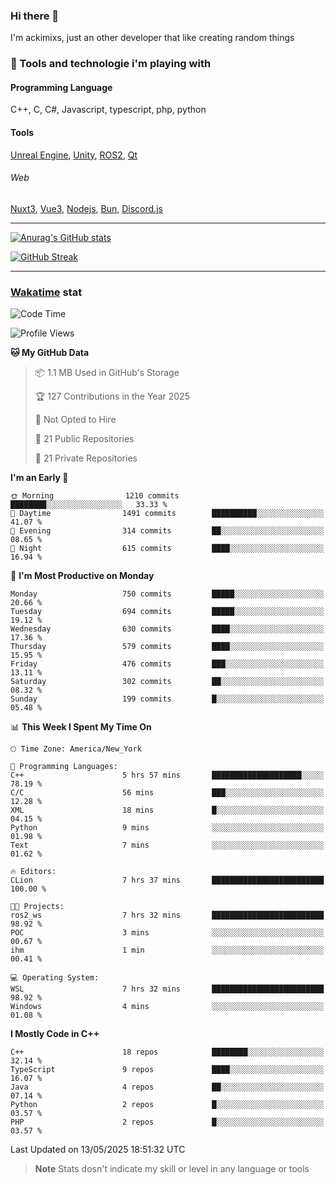 ### Hi there 👋

I'm ackimixs, just an other developer that like creating random things

### 🧰 Tools and technologie i'm playing with

#### Programming Language
C++, C, C#, Javascript, typescript, php, python

#### Tools
[Unreal Engine](https://www.unrealengine.com), [Unity](https://unity.com/), [ROS2](https://ros.org/), [Qt](https://www.qt.io/)

###### Web
[Nuxt3](https://nuxt.com/), [Vue3](https://vuejs.org/), [Nodejs](https://nodejs.org), [Bun](https://bun.sh/), [Discord.js](https://discord.js.org/)

---

[![Anurag's GitHub stats](https://github-readme-stats.vercel.app/api?username=ackimixs&show_icons=true&theme=github_dark&count_private=true)](https://github.com/anuraghazra/github-readme-stats)

[![GitHub Streak](https://github-readme-streak-stats.herokuapp.com?user=Ackimixs&theme=github-dark-blue&date_format=j%20M%5B%20Y%5D&mode=weekly)](https://git.io/streak-stats)

---
 
 ### [Wakatime](https://wakatime.com/) stat

<!--START_SECTION:waka-->
![Code Time](http://img.shields.io/badge/Code%20Time-1%2C630%20hrs%2052%20mins-blue)

![Profile Views](http://img.shields.io/badge/Profile%20Views-0-blue)

**🐱 My GitHub Data** 

> 📦 1.1 MB Used in GitHub's Storage 
 > 
> 🏆 127 Contributions in the Year 2025
 > 
> 🚫 Not Opted to Hire
 > 
> 📜 21 Public Repositories 
 > 
> 🔑 21 Private Repositories 
 > 
**I'm an Early 🐤** 

```text
🌞 Morning                1210 commits        ████████░░░░░░░░░░░░░░░░░   33.33 % 
🌆 Daytime                1491 commits        ██████████░░░░░░░░░░░░░░░   41.07 % 
🌃 Evening                314 commits         ██░░░░░░░░░░░░░░░░░░░░░░░   08.65 % 
🌙 Night                  615 commits         ████░░░░░░░░░░░░░░░░░░░░░   16.94 % 
```
📅 **I'm Most Productive on Monday** 

```text
Monday                   750 commits         █████░░░░░░░░░░░░░░░░░░░░   20.66 % 
Tuesday                  694 commits         █████░░░░░░░░░░░░░░░░░░░░   19.12 % 
Wednesday                630 commits         ████░░░░░░░░░░░░░░░░░░░░░   17.36 % 
Thursday                 579 commits         ████░░░░░░░░░░░░░░░░░░░░░   15.95 % 
Friday                   476 commits         ███░░░░░░░░░░░░░░░░░░░░░░   13.11 % 
Saturday                 302 commits         ██░░░░░░░░░░░░░░░░░░░░░░░   08.32 % 
Sunday                   199 commits         █░░░░░░░░░░░░░░░░░░░░░░░░   05.48 % 
```


📊 **This Week I Spent My Time On** 

```text
🕑︎ Time Zone: America/New_York

💬 Programming Languages: 
C++                      5 hrs 57 mins       ████████████████████░░░░░   78.19 % 
C/C                      56 mins             ███░░░░░░░░░░░░░░░░░░░░░░   12.28 % 
XML                      18 mins             █░░░░░░░░░░░░░░░░░░░░░░░░   04.15 % 
Python                   9 mins              ░░░░░░░░░░░░░░░░░░░░░░░░░   01.98 % 
Text                     7 mins              ░░░░░░░░░░░░░░░░░░░░░░░░░   01.62 % 

🔥 Editors: 
CLion                    7 hrs 37 mins       █████████████████████████   100.00 % 

🐱‍💻 Projects: 
ros2_ws                  7 hrs 32 mins       █████████████████████████   98.92 % 
POC                      3 mins              ░░░░░░░░░░░░░░░░░░░░░░░░░   00.67 % 
ihm                      1 min               ░░░░░░░░░░░░░░░░░░░░░░░░░   00.41 % 

💻 Operating System: 
WSL                      7 hrs 32 mins       █████████████████████████   98.92 % 
Windows                  4 mins              ░░░░░░░░░░░░░░░░░░░░░░░░░   01.08 % 
```

**I Mostly Code in C++** 

```text
C++                      18 repos            ████████░░░░░░░░░░░░░░░░░   32.14 % 
TypeScript               9 repos             ████░░░░░░░░░░░░░░░░░░░░░   16.07 % 
Java                     4 repos             ██░░░░░░░░░░░░░░░░░░░░░░░   07.14 % 
Python                   2 repos             █░░░░░░░░░░░░░░░░░░░░░░░░   03.57 % 
PHP                      2 repos             █░░░░░░░░░░░░░░░░░░░░░░░░   03.57 % 
```




 Last Updated on 13/05/2025 18:51:32 UTC
<!--END_SECTION:waka-->

> **Note**
> Stats dosn't indicate my skill or level in any language or tools

